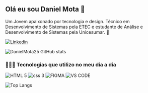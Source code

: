 ##  Olá eu sou Daniel Mota 👋 
Um Jovem apaixonado por tecnologia e design. Técnico em Desenvolvimento de Sistemas pela ETEC
e estudante de Análise e Desenvolvimento de Sistemas pela Unicesumar. 🚀

[![Linkedin](https://img.shields.io/badge/LinkedIn-0077B5?style=for-the-badge&logo=linkedin&logoColor=white)](https://www.linkedin.com/in/lucas-daniel-mota-medeiros/)

![DanielMota25 GitHub stats](https://github-readme-stats.vercel.app/api?username=DanielMota25&show_icons=true&theme=dracula)

### 👨🏻‍💻 Tecnologias que utilizo no meu dia a dia

![HTML 5](https://img.shields.io/badge/HTML5-E34F26?style=for-the-badge&logo=html5&logoColor=white) ![css 3](https://img.shields.io/badge/CSS3-1572B6?style=for-the-badge&logo=css3&logoColor=white) ![FIGMA](https://img.shields.io/badge/Figma-F24E1E?style=for-the-badge&logo=figma&logoColor=white) ![VS CODE](https://img.shields.io/badge/Visual_Studio_Code-0078D4?style=for-the-badge&logo=visual%20studio%20code&logoColor=white)

![Top Langs](https://github-readme-stats.vercel.app/api/top-langs/?username=DanielMota25&layout=compact)


